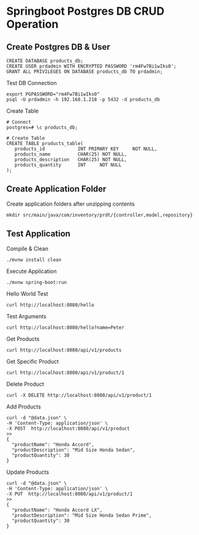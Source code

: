 # Springboot Postgres DB CRUD Operation

## Create Postgres DB & User
```
CREATE DATABASE products_db;
CREATE USER prdadmin WITH ENCRYPTED PASSWORD 'rm4Fw7Bi1wIks0';
GRANT ALL PRIVILEGES ON DATABASE products_db TO prdadmin;
```
Test DB Connection
```
export PGPASSWORD="rm4Fw7Bi1wIks0"
psql -U prdadmin -h 192.168.1.218 -p 5432 -d products_db
```
Create Table
```
# Connect
postgres=# \c products_db;

# Create Table
CREATE TABLE products_table(
   products_id            INT PRIMARY KEY     NOT NULL,
   products_name          CHAR(25) NOT NULL,
   products_description   CHAR(25) NOT NULL,
   products_quantity      INT     NOT NULL
);
```

## Create Application Folder
Create application folders after unzipping contents
```
mkdir src/main/java/com/inventory/prdt/{controller,model,repository}
```



## Test Application
Compile & Clean
```
./mvnw install clean
```
Execute Application
```
./mvnw spring-boot:run
```
Hello World Test
```
curl http://localhost:8080/hello
```
Test Arguments
```
curl http://localhost:8080/hello?name=Peter
```
Get Products
```
curl http://localhost:8080/api/v1/products
```
Get Specific Product
```
curl http://localhost:8080/api/v1/product/1
```
Delete Product
```
curl -X DELETE http://localhost:8080/api/v1/product/1
```
Add Products
```
curl -d "@data.json" \
-H 'Content-Type: application/json' \
-X POST  http://localhost:8080/api/v1/product
>>
{
  "productName": "Honda Accord",
  "productDescription": "Mid Size Honda Sedan",
  "productQuantity": 30
}
```

Update Products
```
curl -d "@data.json" \
-H 'Content-Type: application/json' \
-X PUT  http://localhost:8080/api/v1/product/1
>>
{
  "productName": "Honda Accord LX",
  "productDescription": "Mid Size Honda Sedan Prime",
  "productQuantity": 30
}
```
